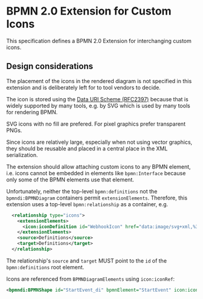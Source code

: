 # BPMN 2.0 Extension for Custom Icons

This specification defines a BPMN 2.0 Extension for interchanging custom icons.

## Design considerations

The placement of the icons in the rendered diagram is not specified in this extension
and is deliberately left for to tool vendors to decide.

The icon is stored using the
[Data URI Scheme (RFC2397)](https://en.wikipedia.org/wiki/Data_URI_scheme)
because that is widely supported by many tools,
e.g. by SVG which is used by many tools for rendering BPMN.

SVG icons with no fill are prefered. For pixel graphics prefer transparent PNGs.

Since icons are relatively large, especially when not using vector graphics,
they should be reusable and placed in a central place in the XML serialization.

The extension should allow attaching custom icons to any BPMN element,
i.e. icons cannot be embedded in elements like `bpmn:Interface`
because only some of the BPMN elements use that element.

Unfortunately, neither the top-level `bpmn:definitions` not the `bpmndi:BPMNDiagram`
containers permit `extensionElements`. 
Therefore, this extension uses a top-level `bpmn:relationship` as a container, e.g.

```xml
  <relationship type="icons">
    <extensionElements>
      <icon:iconDefinition id="WebhookIcon" href="data:image/svg+xml,%3Csvg id=&#39;icon&#39; xmlns=&#39;http://www.w3.org/2000/svg&#39; width=&#39;18&#39; height=&#39;18&#39; viewBox=&#39;0 0 32 32&#39;%3E%3Cdefs%3E%3Cstyle%3E .cls-1 %7B fill: none; %7D %3C/style%3E%3C/defs%3E%3Cpath d=&#39;M24,26a3,3,0,1,0-2.8164-4H13v1a5,5,0,1,1-5-5V16a7,7,0,1,0,6.9287,8h6.2549A2.9914,2.9914,0,0,0,24,26Z&#39;/%3E%3Cpath d=&#39;M24,16a7.024,7.024,0,0,0-2.57.4873l-3.1656-5.5395a3.0469,3.0469,0,1,0-1.7326.9985l4.1189,7.2085.8686-.4976a5.0006,5.0006,0,1,1-1.851,6.8418L17.937,26.501A7.0005,7.0005,0,1,0,24,16Z&#39;/%3E%3Cpath d=&#39;M8.532,20.0537a3.03,3.03,0,1,0,1.7326.9985C11.74,18.47,13.86,14.7607,13.89,14.708l.4976-.8682-.8677-.497a5,5,0,1,1,6.812-1.8438l1.7315,1.002a7.0008,7.0008,0,1,0-10.3462,2.0356c-.457.7427-1.1021,1.8716-2.0737,3.5728Z&#39;/%3E%3Crect id=&#39;_Transparent_Rectangle_&#39; data-name=&#39;&#38;lt;Transparent Rectangle&#38;gt;&#39; class=&#39;cls-1&#39; width=&#39;32&#39; height=&#39;32&#39;/%3E%3C/svg%3E" />
    </extensionElements>
    <source>Definitions</source>
    <target>Definitions</target>
  </relationship>
```

The relationship's `source` and `target` MUST point to the `id` of the `bpmn:definitions` root element.

Icons are referenced from `BPMNDiagramElements` using `icon:iconRef`:

```xml
<bpmndi:BPMNShape id="StartEvent_di" bpmnElement="StartEvent" icon:iconRef="WebhookIcon">
```